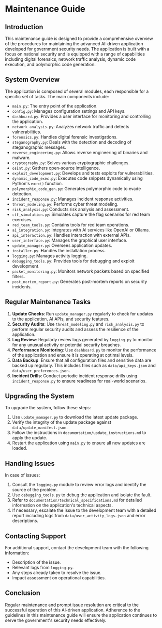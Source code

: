 # Maintenance Guide

## Introduction
This maintenance guide is designed to provide a comprehensive overview of the procedures for maintaining the advanced AI-driven application developed for government security needs. The application is built with a focus on national security and is equipped with a range of capabilities including digital forensics, network traffic analysis, dynamic code execution, and polymorphic code generation.

## System Overview
The application is composed of several modules, each responsible for a specific set of tasks. The main components include:

- `main.py`: The entry point of the application.
- `config.py`: Manages configuration settings and API keys.
- `dashboard.py`: Provides a user interface for monitoring and controlling the application.
- `network_analysis.py`: Analyzes network traffic and detects vulnerabilities.
- `forensics.py`: Handles digital forensic investigations.
- `steganography.py`: Deals with the detection and decoding of steganographic messages.
- `reverse_engineering.py`: Allows reverse engineering of binaries and malware.
- `cryptography.py`: Solves various cryptographic challenges.
- `osint.py`: Gathers open-source intelligence.
- `exploit_development.py`: Develops and tests exploits for vulnerabilities.
- `dynamic_code_exec.py`: Executes code snippets dynamically using Python's `exec()` function.
- `polymorphic_code_gen.py`: Generates polymorphic code to evade detection.
- `incident_response.py`: Manages incident response activities.
- `threat_modeling.py`: Performs cyber threat modeling.
- `risk_analysis.py`: Conducts risk analysis and assessment.
- `ctf_simulation.py`: Simulates capture the flag scenarios for red team exercises.
- `red_team_tools.py`: Contains tools for red team operations.
- `ai_integration.py`: Integrates with AI services like OpenAI or Ollama.
- `api_interaction.py`: Handles interaction with external APIs.
- `user_interface.py`: Manages the graphical user interface.
- `update_manager.py`: Oversees application updates.
- `installer.py`: Handles the installation process.
- `logging.py`: Manages activity logging.
- `debugging_tools.py`: Provides tools for debugging and exploit development.
- `packet_monitoring.py`: Monitors network packets based on specified filters.
- `post_mortem_report.py`: Generates post-mortem reports on security incidents.

## Regular Maintenance Tasks
1. **Update Checks**: Run `update_manager.py` regularly to check for updates to the application, AI APIs, and security features.
2. **Security Audits**: Use `threat_modeling.py` and `risk_analysis.py` to perform regular security audits and assess the resilience of the application.
3. **Log Review**: Regularly review logs generated by `logging.py` to monitor for any unusual activity or potential security breaches.
4. **Performance Monitoring**: Use `dashboard.py` to monitor the performance of the application and ensure it is operating at optimal levels.
5. **Data Backup**: Ensure that all configuration files and sensitive data are backed up regularly. This includes files such as `data/api_keys.json` and `data/user_preferences.json`.
6. **Incident Drills**: Conduct periodic incident response drills using `incident_response.py` to ensure readiness for real-world scenarios.

## Upgrading the System
To upgrade the system, follow these steps:

1. Use `update_manager.py` to download the latest update package.
2. Verify the integrity of the update package against `data/update_manifest.json`.
3. Follow the instructions in `documentation/update_instructions.md` to apply the update.
4. Restart the application using `main.py` to ensure all new updates are loaded.

## Handling Issues
In case of issues:

1. Consult the `logging.py` module to review error logs and identify the source of the problem.
2. Use `debugging_tools.py` to debug the application and isolate the fault.
3. Refer to `documentation/technical_specifications.md` for detailed information on the application's technical aspects.
4. If necessary, escalate the issue to the development team with a detailed report including logs from `data/user_activity_logs.json` and error descriptions.

## Contacting Support
For additional support, contact the development team with the following information:

- Description of the issue.
- Relevant logs from `logging.py`.
- Any steps already taken to resolve the issue.
- Impact assessment on operational capabilities.

## Conclusion
Regular maintenance and prompt issue resolution are critical to the successful operation of this AI-driven application. Adherence to the guidelines in this maintenance guide will ensure the application continues to serve the government's security needs effectively.